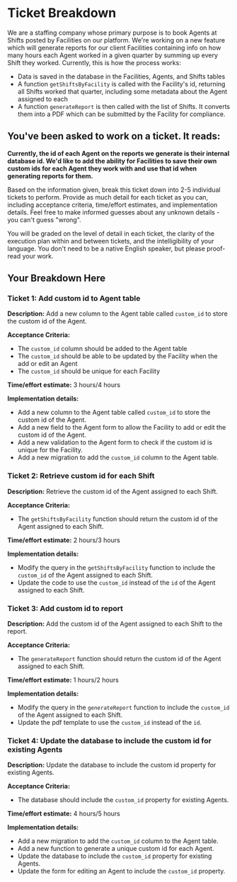 # Ticket Breakdown

We are a staffing company whose primary purpose is to book Agents at Shifts posted by Facilities on our platform. We're working on a new feature which will generate reports for our client Facilities containing info on how many hours each Agent worked in a given quarter by summing up every Shift they worked. Currently, this is how the process works:

-   Data is saved in the database in the Facilities, Agents, and Shifts tables
-   A function `getShiftsByFacility` is called with the Facility's id, returning all Shifts worked that quarter, including some metadata about the Agent assigned to each
-   A function `generateReport` is then called with the list of Shifts. It converts them into a PDF which can be submitted by the Facility for compliance.

## You've been asked to work on a ticket. It reads:

**Currently, the id of each Agent on the reports we generate is their internal database id. We'd like to add the ability for Facilities to save their own custom ids for each Agent they work with and use that id when generating reports for them.**

Based on the information given, break this ticket down into 2-5 individual tickets to perform. Provide as much detail for each ticket as you can, including acceptance criteria, time/effort estimates, and implementation details. Feel free to make informed guesses about any unknown details - you can't guess "wrong".

You will be graded on the level of detail in each ticket, the clarity of the execution plan within and between tickets, and the intelligibility of your language. You don't need to be a native English speaker, but please proof-read your work.

## Your Breakdown Here

### Ticket 1: Add custom id to Agent table

**Description:** Add a new column to the Agent table called `custom_id` to store the custom id of the Agent.

**Acceptance Criteria:**

-   The `custom_id` column should be added to the Agent table
-   The `custom_id` should be able to be updated by the Facility when the add or edit an Agent
-   The `custom_id` should be unique for each Facility

**Time/effort estimate:** 3 hours/4 hours

**Implementation details:**

-   Add a new column to the Agent table called `custom_id` to store the custom id of the Agent.
-   Add a new field to the Agent form to allow the Facility to add or edit the custom id of the Agent.
-   Add a new validation to the Agent form to check if the custom id is unique for the Facility.
-   Add a new migration to add the `custom_id` column to the Agent table.

### Ticket 2: Retrieve custom id for each Shift

**Description:** Retrieve the custom id of the Agent assigned to each Shift.

**Acceptance Criteria:**

-   The `getShiftsByFacility` function should return the custom id of the Agent assigned to each Shift.

**Time/effort estimate:** 2 hours/3 hours

**Implementation details:**

-   Modify the query in the `getShiftsByFacility` function to include the `custom_id` of the Agent assigned to each Shift.
-   Update the code to use the `custom_id` instead of the `id` of the Agent assigned to each Shift.

### Ticket 3: Add custom id to report

**Description:** Add the custom id of the Agent assigned to each Shift to the report.

**Acceptance Criteria:**

-   The `generateReport` function should return the custom id of the Agent assigned to each Shift.

**Time/effort estimate:** 1 hours/2 hours

**Implementation details:**

-   Modify the query in the `generateReport` function to include the `custom_id` of the Agent assigned to each Shift.
-   Update the pdf template to use the `custom_id` instead of the `id`.

### Ticket 4: Update the database to include the custom id for existing Agents

**Description:** Update the database to include the custom id property for existing Agents.

**Acceptance Criteria:**

-   The database should include the `custom_id` property for existing Agents.

**Time/effort estimate:** 4 hours/5 hours

**Implementation details:**

-   Add a new migration to add the `custom_id` column to the Agent table.
-   Add a new function to generate a unique custom id for each Agent.
-   Update the database to include the `custom_id` property for existing Agents.
-   Update the form for editing an Agent to include the `custom_id` property.
